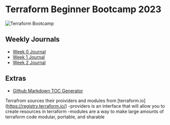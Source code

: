 # Terraform Beginner Bootcamp 2023

![Terraform Bootcamp](https://github.com/vloidcloudtech/terraform-beginner-bootcamp-2023/assets/115376153/130ee2e9-9a19-486a-8a5f-26c1fbbeeb00)


## Weekly Journals
- [Week 0 Journal](Journal/week0.md)
- [Week 1 Journal](Journal/week1.md)
- [Week 2 Journal](Journal/week2.md)

## Extras
- [Github Markdown TOC Generator](https://ecotrust-canada.github.io/markdown-toc/)

Terrafrom sources their proividers and modules from [terraform.io] (https://registry.terraform.io/)
-providers is an interface that will allow you to create resources in terraform
-modules are a way to make large amounts of terraform code modular, portable, and sharable

